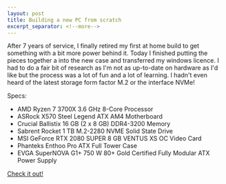 ```yaml
---
layout: post
title: Building a new PC from scratch
excerpt_separator: <!--more-->
---
```


After 7 years of service, I finally retired my first at home build to get something with a bit more power behind it. Today I finished putting the pieces together a into the new case and transferred my windows licence. I had to do a fair bit of research as I'm not as up-to-date on hardware as I'd like but the process was a lot of fun and a lot of learning. I hadn't even heard of the latest storage form factor M.2 or the interface NVMe!

Specs:
<ul>
  <li>AMD Ryzen 7 3700X 3.6 GHz 8-Core Processor</li>
  <li>ASRock X570 Steel Legend ATX AM4 Motherboard</li>
  <li>Crucial Ballistix 16 GB (2 x 8 GB) DDR4-3200 Memory</li>
  <li>Sabrent Rocket 1 TB M.2-2280 NVME Solid State Drive</li>
  <li>MSI GeForce RTX 2080 SUPER 8 GB VENTUS XS OC Video Card</li>
  <li>Phanteks Enthoo Pro ATX Full Tower Case</li>
  <li>EVGA SuperNOVA G1+ 750 W 80+ Gold Certified Fully Modular ATX Power Supply</li>
</ul>

<a href="https://youtu.be/xsatk1ls-TQ">Check it out!</a>
